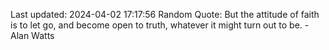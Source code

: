 Last updated: 2024-04-02 17:17:56
Random Quote: But the attitude of faith is to let go, and become open to truth, whatever it might turn out to be. - Alan Watts